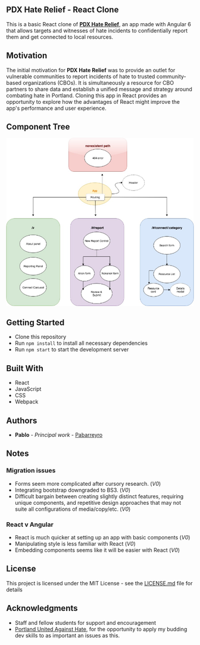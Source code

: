 ## PDX Hate Relief - React Clone
This is a basic React clone of **[PDX Hate Relief](https://github.com/Pabarreyro/pdx-hate-relief)**, an app made with Angular 6 that allows targets and witnesses of hate incidents to confidentially report them and get connected to local resources.

## Motivation
The initial motivation for **PDX Hate Relief** was to provide an outlet for vulnerable communities to report incidents of hate to trusted community-based organizations (CBOs). It is simultaneously a resource for CBO partners to share data and establish a unified message and strategy around combating hate in Portland. Cloning this app in React provides an opportunity to explore how the advantages of React might improve the app's performance and user experience.

## Component Tree

![PDX Hate Relief Component Tree](./PDX_Hate_Relief_React_Component_Tree.jpg)

## Getting Started

* Clone this repository
* Run `npm install` to install all necessary dependencies
* Run `npm start` to start the development server

## Built With
* React
* JavaScript
* CSS
* Webpack


## Authors

* **Pablo** - *Principal work* - [Pabarreyro](https://github.com/Pabarreyro)

## Notes

### Migration issues

* Forms seem more complicated after cursory research. (_V0_)
* Integrating bootstrap downgraded to BS3. (_V0_)
* Difficult bargain between creating slightly distinct features, requiring unique components, and repetitive design approaches that may not suite all configurations of media/copy/etc. (_V0_)

### React v Angular

* React is much quicker at setting up an app with basic components (_V0_)
* Manipulating style is less familiar with React (_V0_)
* Embedding components seems like it will be easier with React (_V0_)

## License

This project is licensed under the MIT License - see the [LICENSE.md](LICENSE.md) file for details

## Acknowledgments

* Staff and fellow students for support and encouragement
* [Portland United Against Hate](https://www.portlandoregon.gov/oni/72583
), for the opportunity to apply my budding dev skills to as important an issues as this.
